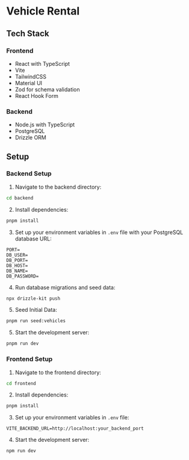# Vehicle Rental

## Tech Stack

### Frontend

- React with TypeScript
- Vite
- TailwindCSS
- Material UI
- Zod for schema validation
- React Hook Form

### Backend

- Node.js with TypeScript
- PostgreSQL
- Drizzle ORM

## Setup

### Backend Setup

1. Navigate to the backend directory:

```bash
cd backend
```

2. Install dependencies:

```bash
pnpm install
```

3. Set up your environment variables in `.env` file with your PostgreSQL database URL:

```plaintext
PORT=
DB_USER=
DB_PORT=
DB_HOST=
DB_NAME=
DB_PASSWORD=
```

4. Run database migrations and seed data:

```bash
npx drizzle-kit push
```

5. Seed Initial Data:

```bash
pnpm run seed:vehicles
```

5. Start the development server:

```bash
pnpm run dev
```

### Frontend Setup

1. Navigate to the frontend directory:

```bash
cd frontend
```

2. Install dependencies:

```bash
pnpm install
```

3. Set up your environment variables in `.env` file:

```plaintext
VITE_BACKEND_URL=http://localhost:your_backend_port
```

4. Start the development server:

```bash
npm run dev
```
